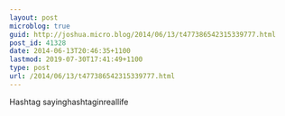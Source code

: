 ```yaml
---
layout: post
microblog: true
guid: http://joshua.micro.blog/2014/06/13/t477386542315339777.html
post_id: 41328
date: 2014-06-13T20:46:35+1100
lastmod: 2019-07-30T17:41:49+1100
type: post
url: /2014/06/13/t477386542315339777.html
---
```

Hashtag sayinghashtaginreallife
